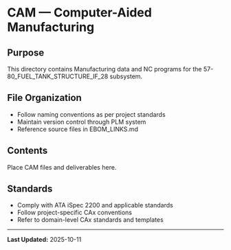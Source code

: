 # CAM — Computer-Aided Manufacturing

## Purpose

This directory contains Manufacturing data and NC programs for the 57-80_FUEL_TANK_STRUCTURE_IF_28 subsystem.

## File Organization

- Follow naming conventions as per project standards
- Maintain version control through PLM system
- Reference source files in EBOM_LINKS.md

## Contents

Place CAM files and deliverables here.

## Standards

- Comply with ATA iSpec 2200 and applicable standards
- Follow project-specific CAx conventions
- Refer to domain-level CAx standards and templates

---

**Last Updated:** 2025-10-11
